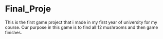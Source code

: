 # Final_Proje
This is the first game project that i made in my first year of university for my course.
Our purpose in this game is to find all 12 mushrooms and then game finishes.
